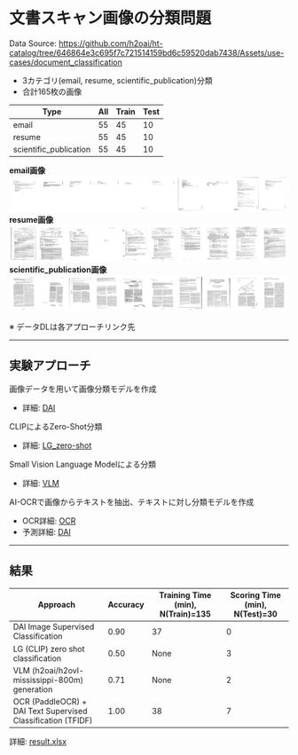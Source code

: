# 文書スキャン画像の分類問題


Data Source: https://github.com/h2oai/ht-catalog/tree/646864e3c695f7c721514159bd6c59520dab7438/Assets/use-cases/document_classification  

- 3カテゴリ(email, resume, scientific_publication)分類
- 合計165枚の画像

| Type                   | All | Train | Test |
|------------------------|-----|-------|------|
| email                 | 55  | 45    | 10   |
| resume                | 55  | 45    | 10   |
| scientific_publication | 55  | 45    | 10   |

**email画像**
<img src="./display_images/email.png" alt="email">  
**resume画像**
<img src="./display_images/resume.png" alt="resume">  
**scientific_publication画像**
<img src="./display_images/scientific_publication.png" alt="sp">  

※ データDLは各アプローチリンク先  

***
## 実験アプローチ

画像データを用いて画像分類モデルを作成
- 詳細: [DAI](./DAI)
  
CLIPによるZero-Shot分類
- 詳細: [LG_zero-shot](./LG_zero-shot)

Small Vision Language Modelによる分類
- 詳細: [VLM](./VLM)

AI-OCRで画像からテキストを抽出、テキストに対し分類モデルを作成
- OCR詳細: [OCR](./OCR)
- 予測詳細: [DAI](./DAI)

***
## 結果
| Approach                                           | Accuracy | Training Time (min), N(Train)=135 | Scoring Time (min), N(Test)=30 |
|------------------------------------------------|----------|-----------------------------------|--------------------------------|
| DAI Image Supervised Classification           | 0.90     | 37                                | 0                              |
| LG (CLIP) zero shot classification            | 0.50     | None                              | 3                              |
| VLM (h2oai/h2ovl-mississippi-800m) generation | 0.71     | None                              | 2                              |
| OCR (PaddleOCR) + DAI Text Supervised Classification (TFIDF) | 1.00     | 38                                | 7                              |

詳細: [result.xlsx](./result.xlsx)
